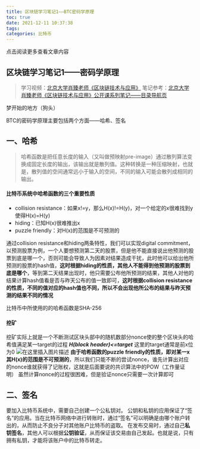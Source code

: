```yaml
---
title: 区块链学习笔记1——BTC密码学原理
toc: true
date: 2021-12-11 10:37:38
tags: 
categories: 比特币
---
```


​​点击阅读更多查看文章内容<!--more-->

## 区块链学习笔记1——密码学原理
> 学习视频：[北京大学肖臻老师《区块链技术与应用》](https://www.bilibili.com/video/BV1Vt411X7JF)
笔记参考：[北京大学肖臻老师《区块链技术与应用》公开课系列笔记——目录导航页](https://blog.csdn.net/Mu_Xiaoye/article/details/104299664)

梦开始的地方（狗头）

BTC的密码学原理主要包括两个方面——哈希、签名
## 一、哈希

> 哈希函数是把任意长度的输入（又叫做预映射pre-image）通过散列算法变换成固定长度的输出，该输出就是散列值。这种转换是一种压缩映射，也就是，散列值的空间通常远小于输入的空间，不同的输入可能会散列成相同的输出。

#### 比特币系统中哈希函数的三个重要性质

 - collision resistance：如果x!=y，那么H(x)!=H(y)，对一个给定的x很难找到y使得H(x)=H(y)
 - hiding：已知H(x)很难推出x
 - puzzle friendly：对H(x)的范围是不可预测的

通过collision resistance和hiding两条特性，我们可以实现digital commitment，以预测股票为例，一个人要想预测第二天的股票，但是他不能直接说出他预测的股票到底是哪一个，否则可能会导致人为因素对结果造成干扰，此时他可以给出他所预测的股票的hash值，**这时根据hiding的性质，其他人不能得到他预测的股票到底是哪个**，等到第二天结果出现时，他只需要公布他所预测的结果，其他人对他的结果计算hash值看是否与昨天公布的值一致即可，**这时根据collision resistance的性质，不同的值对应的hash值也不同，所以不会出现他所公布的结果与昨天预测的结果不同的情况**

比特币中所使用的的哈希函数是SHA-256

#### 挖矿
挖矿实际上就是一个不断测试区块头部中的随机数部分nonce使的整个区块头的哈希值满足某一target的过程
***H(block header)<=target***
这里的target通常是前x位为0
![在这里插入图片描述](https://cdn.jsdelivr.net/gh/shnpd/blog-pic@main/csdn/c77880a8bd76b577bbd600109150b95a_1740931345579.png)
**由于哈希函数的puzzle friendly的性质，即对某一x其H(x)的范围是不可预测的**，所以我们只能不断的尝试nonce，谁先计算出对应的nonce谁就获得了记账权，这就是后面要说的共识算法中的POW（工作量证明）
虽然计算nonce的过程很困难，但是验证nonce只需要一次计算即可

## 二、签名
要加入比特币系统中，需要自己创建一个公私钥对。
公钥和私钥的应用保证了“签名”的应用。当在比特币网络中进行转账时，通过“签名”可以明确是由哪个账户转出的，从而防止不良分子对其他账户比特币的盗取。
在发布交易时，通过自己**私钥签名**，其他人可以根据**公钥验证**，从而保证该交易由自己发起。也就是说，只有拥有私钥，才能将该账户中的比特币转走。

